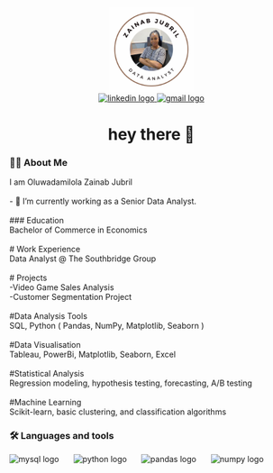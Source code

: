 <br clear="both">

<div align="center">
  <img height="150" src="Profile Picture.PNG"  />
</div>



<div align="center">
  <a href="www.linkedin.com/in/oluwadamilola-jubril-473ab42a1" target="_blank">
    <img src="https://img.shields.io/static/v1?message=LinkedIn&logo=linkedin&label=&color=0077B5&logoColor=white&labelColor=&style=for-the-badge" height="25" alt="linkedin logo"  />
  </a>
  <a href="zainabojubril@outlook.com" target="_blank">
    <img src="https://img.shields.io/static/v1?message=Gmail&logo=gmail&label=&color=D14836&logoColor=white&labelColor=&style=for-the-badge" height="25" alt="gmail logo"  />
  </a>
</div>



<h1 align="center">hey there 👋</h1>



<h3 align="left">👩‍💻  About Me</h3>



<p align="left">I am Oluwadamilola Zainab Jubril<br><br>- 🔭 I’m currently working as  a Senior Data Analyst. <br><br>
### Education<br>Bachelor of Commerce in Economics<br><br># Work Experience<br>Data Analyst @ The Southbridge Group<br><br># Projects <br>-Video Game Sales Analysis<br>-Customer Segmentation Project<br><br>#Data Analysis Tools<br>SQL, Python ( Pandas, NumPy, Matplotlib, Seaborn )<br><br>#Data Visualisation<br>Tableau, PowerBi, Matplotlib, Seaborn, Excel<br><br>#Statistical Analysis<br>Regression modeling, hypothesis testing, forecasting, A/B testing<br><br>#Machine Learning<br>Scikit-learn, basic clustering, and classification algorithms</p>



<h3 align="left">🛠 Languages and tools</h3>



<div align="left">
  <img src="https://cdn.jsdelivr.net/gh/devicons/devicon/icons/mysql/mysql-original.svg" height="54" alt="mysql logo"  />
  <img width="18" />
  <img src="https://cdn.jsdelivr.net/gh/devicons/devicon/icons/python/python-original.svg" height="54" alt="python logo"  />
  <img width="18" />
  <img src="https://cdn.jsdelivr.net/gh/devicons/devicon/icons/pandas/pandas-original.svg" height="54" alt="pandas logo"  />
  <img width="18" />
  <img src="https://cdn.jsdelivr.net/gh/devicons/devicon/icons/numpy/numpy-original.svg" height="54" alt="numpy logo"  />
</div>



<h3 align="left"></h3>

